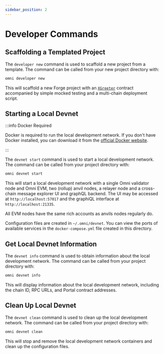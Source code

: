 ```yaml
---
sidebar_position: 2
---
```


# Developer Commands

## Scaffolding a Templated Project

The `developer new` command is used to scaffold a new project from a template. The command can be called from your new project directory with:

```bash
omni developer new
```

This will scaffold a new Forge project with an [`XGreeter`](../../develop/xapp/example.md#xgreeter-contract) contract
accompanied by simple mocked testing and a multi-chain deployment script.

## Starting a Local Devnet

:::info Docker Required

Docker is required to run the local development network. If you don't have Docker installed, you can download it from the [official Docker website](https://docs.docker.com/get-docker/).

:::

The `devnet start` command is used to start a local development network. The command can be called from your project directory with:

```bash
omni devnet start
```

This will start a local development network with a single Omni validator node and Omni EVM, two (rollup) anvil nodes, a relayer node and a cross-chain message explorer UI and graphQL backend. The UI may be accessed at `http://localhost:57017` and the graphiQL interface at `http://localhost:21335`.

All EVM nodes have the same rich accounts as anvils nodes regularly do.

Configuration files are created in `~/.omni/devnet`. You can view the ports of available services in the `docker-compose.yml` file created in this directory.

## Get Local Devnet Information

The `devnet info` command is used to obtain information about the local development network. The command can be called from your project directory with:

```bash
omni devnet info
```

This will display information about the local development network, including the chain ID, RPC URLs, and Portal contract addresses.

## Clean Up Local Devnet

The `devnet clean` command is used to clean up the local development network. The command can be called from your project directory with:

```bash
omni devnet clean
```

This will stop and remove the local development network containers and clean up the configuration files.
